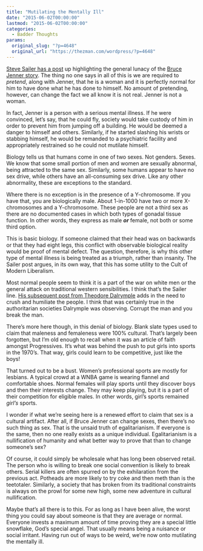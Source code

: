 ```yaml
---
title: "Mutilating the Mentally Ill"
date: "2015-06-02T00:00:00"
lastmod: "2015-06-02T00:00:00"
categories:
  - Badder Thoughts
params:
  original_slug: "?p=4648"
  original_url: "https://thezman.com/wordpress/?p=4648"
---
```


<a
href="http://www.unz.com/isteve/1984-first-time-as-tragedy-second-time-as-farce/"
rel="noopener" target="_blank">Steve Sailer has a post</a> up
highlighting the general lunacy of the <a
href="http://www.vanityfair.com/hollywood/2015/06/caitlyn-jenner-bruce-cover-annie-leibovitz"
rel="noopener" target="_blank">Bruce Jenner story</a>. The thing no one
says in all of this is we are required to *pretend*, along with Jenner,
that he is a woman and it is perfectly normal for him to have done what
he has done to himself. No amount of pretending, however, can change the
fact we all know it is not real. Jenner is not a woman.

In fact, Jenner is a person with a serious mental illness. If he were
convinced, let’s say, that he could fly, society would take custody of
him in order to prevent him from jumping off a building. He would be
deemed a danger to himself and others. Similarly, if he started slashing
his wrists or stabbing himself, he would be remanded to a psychiatric
facility and appropriately restrained so he could not mutilate himself.

Biology tells us that humans come in one of two sexes. Not genders.
Sexes. We know that some small portion of men and women are sexually
abnormal, being attracted to the same sex. Similarly, some humans appear
to have no sex drive, while others have an all-consuming sex drive. Like
any other abnormality, these are exceptions to the standard.

Where there is no exception is in the presence of a Y-chromosome. If you
have that, you are biologically male. About 1-in-1000 have two or more
X-chromosomes and a Y-chromosome. These people are not a third sex as
there are no documented cases in which both types of gonadal tissue
function. In other words, they express as male ***or*** female, not both
or some third option.

This is basic biology. If someone claimed that their head was on
backwards or that they had eight legs, this conflict with observable
biological reality would be proof of mental defect. The question,
therefore, is why this other type of mental illness is being treated as
a triumph, rather than insanity. The Sailer post argues, in its own way,
that this has some utility to the Cult of Modern Liberalism.

Most normal people seem to think it is a part of the war on white men or
the general attack on traditional western sensibilities. I think that’s
the Sailer line. <a
href="http://www.unz.com/isteve/dalrymple-a-society-of-emasculated-liars-is-easy-to-control/"
rel="noopener" target="_blank">His subsequent post from Theodore
Dalrymple</a> adds in the need to crush and humiliate the people. I
think that was certainly true in the authoritarian societies Dalrymple
was observing. Corrupt the man and you break the man.

There’s more here though, in this denial of biology. Blank slate types
used to claim that maleness and femaleness were 100% cultural. That’s
largely been forgotten, but I’m old enough to recall when it was an
article of faith amongst Progressives. It’s what was behind the push to
put girls into sports in the 1970’s. That way, girls could learn to be
competitive, just like the boys!

That turned out to be a bust. Women’s professional sports are mostly for
lesbians. A typical crowd at a WNBA game is wearing flannel and
comfortable shoes. Normal females will play sports until they discover
boys and then their interests change. They may keep playing, but it is a
part of their competition for eligible males. In other words, girl’s
sports remained *girl’s* sports.

I wonder if what we’re seeing here is a renewed effort to claim that sex
is a cultural artifact. After all, if Bruce Jenner can change sexes,
then there’s no such thing as sex. That is the unsaid truth of
egalitarianism. If everyone is the same, then no one really exists as a
unique individual. Egalitarianism is a nullification of humanity and
what better way to prove that than to change someone’s sex?

Of course, it could simply be wholesale what has long been observed
retail. The person who is willing to break one social convention is
likely to break others. Serial killers are often spurred on by the
exhilaration from the previous act. Potheads are more likely to try coke
and then meth than is the teetotaler. Similarly, a society that has
broken from its traditional constraints is always on the prowl for some
new high, some new adventure in cultural nullification.

Maybe that’s all there is to this. For as long as I have been alive, the
worst thing you could say about someone is that they are average or
normal. Everyone invests a maximum amount of time proving they are a
special little snowflake, God’s special angel. That usually means being
a nuisance or social irritant. Having run out of ways to be weird, we’re
now onto mutilating the mentally ill.
